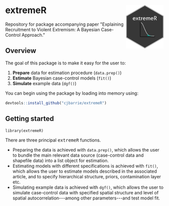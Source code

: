 # extremeR <img src="man/figures/hex.png" align="right" alt="" width="120" />

Repository for package accompanying paper "Explaining Recruitment to Violent Extremism: A Bayesian Case-Control Approach."

## Overview

The goal of this package is to make it easy for the user to:

1. **Prepare** data for estimation procedure (`data.prep()`)
2. **Estimate** Bayesian case-control models (`fit()`)
3. **Simulate** example data (`dgf()`)

You can begin using the package by loading into memory using:

```r
devtools::install_github("cjbarrie/extremeR")
```

## Getting started

```{r}
library(extremeR)
```

There are three principal <tt>extremeR</tt> functions.

* Preparing the data is achieved with `data.prep()`, which allows the user to bundle the main relevant data source (case-control data and shapefile data) into a list object for estimation. 
* Estimating models with different specifications is achieved with `fit()`, which allows the user to estimate models described in the associated article, and to specify hierarchical structure, priors, contamination layer etc. 
* Simulating example data is achieved with `dgf()`, which allows the user to simulate case-control data with specified spatial structure and level of spatial autocorrelation---among other parameters---and test model fit. 
